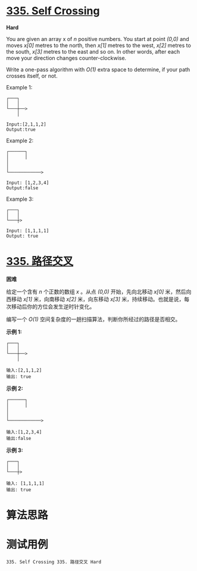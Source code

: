 # [335. Self Crossing][enTitle]

**Hard**

You are given an array x of  *n*  positive numbers. You start at point  *(0,0)*  and moves  *x[0]*  metres to the north, then  *x[1]*  metres to the west,  *x[2]*  metres to the south,  *x[3]*  metres to the east and so on. In other words, after each move your direction changes counter-clockwise.

Write a one-pass algorithm with  *O(1)*  extra space to determine, if your path crosses itself, or not.



Example 1:

```
┌───┐
│   │
└───┼──>
    │

Input:[2,1,1,2]
Output:true

```

Example 2:

```
┌──────┐
│      │
│
│
└────────────>

Input: [1,2,3,4]
Output:false 

```

Example 3:

```
┌───┐
│   │
└───┼>

Input: [1,1,1,1]
Output: true 

```


# [335. 路径交叉][cnTitle]

**困难**

给定一个含有  *n*  个正数的数组  *x* 。从点  *(0,0)*  开始，先向北移动  *x[0]*  米，然后向西移动  *x[1]*  米，向南移动  *x[2]*  米，向东移动  *x[3]*  米，持续移动。也就是说，每次移动后你的方位会发生逆时针变化。

编写一个  *O(1)*  空间复杂度的一趟扫描算法，判断你所经过的路径是否相交。



**示例 1:** 

```
┌───┐
│   │
└───┼──>
    │

输入:[2,1,1,2]
输出: true 

```

**示例 2:** 

```
┌──────┐
│      │
│
│
└────────────>

输入:[1,2,3,4]
输出:false 

```

**示例 3:** 

```
┌───┐
│   │
└───┼>

输入: [1,1,1,1]
输出: true 

```




# 算法思路

# 测试用例
```
335. Self Crossing 335. 路径交叉 Hard
```

[enTitle]: https://leetcode.com/problems/self-crossing/
[cnTitle]: https://leetcode-cn.com/problems/self-crossing/
